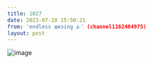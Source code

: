 ```yaml
---
title: 1027
date: 2023-07-10 15:50:21
from: 'endless шизing ⍼' (channel1162404975)
layout: post
---
```


![image](photos/photo_114@10-07-2023_15-50-21.jpg)


